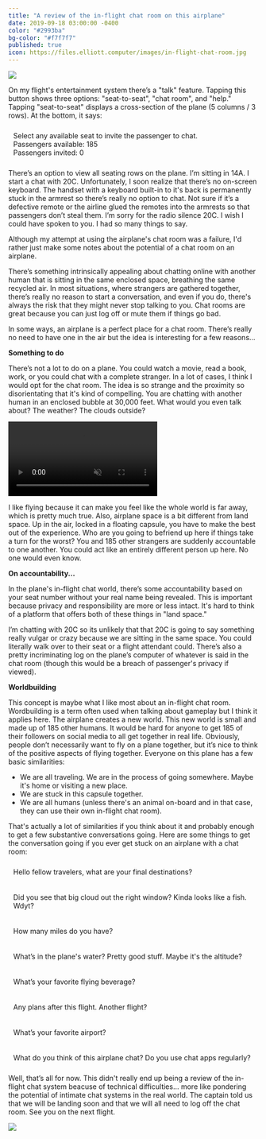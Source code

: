 ```yaml
---
title: "A review of the in-flight chat room on this airplane"
date: 2019-09-18 03:00:00 -0400
color: "#2993ba"
bg-color: "#f7f7f7"
published: true
icon: https://files.elliott.computer/images/in-flight-chat-room.jpg
---
```


![](https://files.elliott.computer/images/in-flight-chat-room.jpg)

On my flight's entertainment system there’s a "talk" feature. Tapping this button shows three options: "seat-to-seat", "chat room", and "help." Tapping "seat-to-seat" displays a cross-section of the plane (5 columns / 3 rows). At the bottom, it says:

<p style="border: 1px dotted {{ page.color }}; padding: 10px; border-radius: 10px;">
    Select any available seat to invite the passenger to chat.<br />
    Passengers available: 185<br />
    Passengers invited: 0
</p>

There’s an option to view all seating rows on the plane. I’m sitting in 14A. I start a chat with 20C. Unfortunately, I soon realize that there’s no on-screen keyboard. The handset with a keyboard built-in to it's back is permanently stuck in the armrest so there’s really no option to chat. Not sure if it’s a defective remote or the airline glued the remotes into the armrests so that passengers don’t steal them. I’m sorry for the radio silence 20C. I wish I could have spoken to you. I had so many things to say.

Although my attempt at using the airplane's chat room was a failure, I'd rather just make some notes about the potential of a chat room on an airplane.

There’s something intrinsically appealing about chatting online with another human that is sitting in the same enclosed space, breathing the same recycled air. In most situations, where strangers are gathered together, there’s really no reason to start a conversation, and even if you do, there's always the risk that they might never stop talking to you. Chat rooms are great because you can just log off or mute them if things go bad.

In some ways, an airplane is a perfect place for a chat room. There’s really no need to have one in the air but the idea is interesting for a few reasons...

**Something to do**

There’s not a lot to do on a plane. You could watch a movie, read a book, work, or you could chat with a complete stranger. In a lot of cases, I think I would opt for the chat room. The idea is so strange and the proximity so disorientating that it's kind of compelling. You are chatting with another human in an enclosed bubble at 30,000 feet. What would you even talk about? The weather? The clouds outside?

<p><video playsinline autoplay loop muted src="https://files.elliott.computer/videos/sea-clouds.m4v"></video></p>

I like flying because it can make you feel like the whole world is far away, which is pretty much true. Also, airplane space is a bit different from land space. Up in the air, locked in a floating capsule, you have to make the best out of the experience. Who are you going to befriend up here if things take a turn for the worst? You and 185 other strangers are suddenly accountable to one another. You could act like an entirely different person up here. No one would even know.

**On accountability...**

In the plane's in-flight chat world, there’s some accountability based on your seat number without your real name being revealed. This is important because privacy and responsibility are more or less intact. It's hard to think of a platform that offers both of these things in "land space."

I’m chatting with 20C so its unlikely that that 20C is going to say something really vulgar or crazy because we are sitting in the same space. You could literally walk over to their seat or a flight attendant could. There’s also a pretty incriminating log on the plane’s computer of whatever is said in the chat room (though this would be a breach of passenger's privacy if viewed).

**Worldbuilding**

This concept is maybe what I like most about an in-flight chat room. Wordbuilding is a term often used when talking about gameplay but I think it applies here. The airplane creates a new world. This new world is small and made up of 185 other humans. It would be hard for anyone to get 185 of their followers on social media to all get together in real life. Obviously, people don’t necessarily want to fly on a plane together, but it’s nice to think of the positive aspects of flying together. Everyone on this plane has a few basic similarities:

- We are all traveling. We are in the process of going somewhere. Maybe it's home or visiting a new place.
- We are stuck in this capsule together.
- We are all humans (unless there's an animal on-board and in that case, they can use their own in-flight chat room).

That's actually a lot of similarities if you think about it and probably enough to get a few substantive conversations going. Here are some things to get the conversation going if you ever get stuck on an airplane with a chat room:

<p style="border: 1px dotted {{ page.color }}; padding: 10px; border-radius: 10px;">
Hello fellow travelers, what are your final destinations?
</p>

<p style="border: 1px dotted {{ page.color }}; padding: 10px; border-radius: 10px;">
Did you see that big cloud out the right window? Kinda looks like a fish. Wdyt?
</p>

<p style="border: 1px dotted {{ page.color }}; padding: 10px; border-radius: 10px;">
How many miles do you have?
</p>

<p style="border: 1px dotted {{ page.color }}; padding: 10px; border-radius: 10px;">
What’s in the plane's water? Pretty good stuff. Maybe it's the altitude?
</p>

<p style="border: 1px dotted {{ page.color }}; padding: 10px; border-radius: 10px;">
What’s your favorite flying beverage?
</p>

<p style="border: 1px dotted {{ page.color }}; padding: 10px; border-radius: 10px;">
Any plans after this flight. Another flight?
</p>

<p style="border: 1px dotted {{ page.color }}; padding: 10px; border-radius: 10px;">
What’s your favorite airport?
</p>

<p style="border: 1px dotted {{ page.color }}; padding: 10px; border-radius: 10px;">
What do you think of this airplane chat? Do you use chat apps regularly?
</p>

Well, that’s all for now. This didn't really end up being a review of the in-flight chat system beacuse of technical difficulties... more like pondering the potential of intimate chat systems in the real world. The captain told us that we will be landing soon and that we will all need to log off the chat room. See you on the next flight.

![](https://files.elliott.computer/images/flight-control.jpg)

